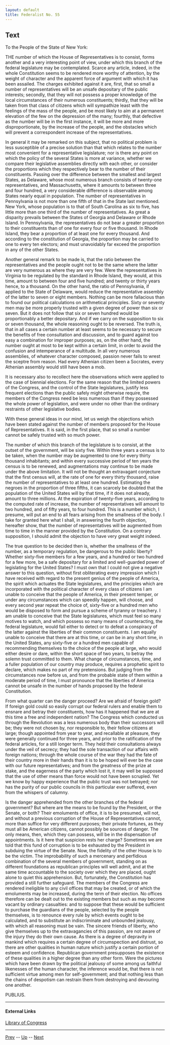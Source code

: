 ```yaml
---
layout: default
title: Federalist No. 55
---
```


## Text

To the People of the State of New York:

THE number of which the House of Representatives is to consist, forms another and a very interesting point of view, under which this branch of the federal legislature may be contemplated. Scarce any article, indeed, in the whole Constitution seems to be rendered more worthy of attention, by the weight of character and the apparent force of argument with which it has been assailed. The charges exhibited against it are, first, that so small a number of representatives will be an unsafe depositary of the public interests; secondly, that they will not possess a proper knowledge of the local circumstances of their numerous constituents; thirdly, that they will be taken from that class of citizens which will sympathize least with the feelings of the mass of the people, and be most likely to aim at a permanent elevation of the few on the depression of the many; fourthly, that defective as the number will be in the first instance, it will be more and more disproportionate, by the increase of the people, and the obstacles which will prevent a correspondent increase of the representatives.

In general it may be remarked on this subject, that no political problem is less susceptible of a precise solution than that which relates to the number most convenient for a representative legislature; nor is there any point on which the policy of the several States is more at variance, whether we compare their legislative assemblies directly with each other, or consider the proportions which they respectively bear to the number of their constituents. Passing over the difference between the smallest and largest States, as Delaware, whose most numerous branch consists of twenty-one representatives, and Massachusetts, where it amounts to between three and four hundred, a very considerable difference is observable among States nearly equal in population. The number of representatives in Pennsylvania is not more than one fifth of that in the State last mentioned. New York, whose population is to that of South Carolina as six to five, has little more than one third of the number of representatives. As great a disparity prevails between the States of Georgia and Delaware or Rhode Island. In Pennsylvania, the representatives do not bear a greater proportion to their constituents than of one for every four or five thousand. In Rhode Island, they bear a proportion of at least one for every thousand. And according to the constitution of Georgia, the proportion may be carried to one to every ten electors; and must unavoidably far exceed the proportion in any of the other States.

Another general remark to be made is, that the ratio between the representatives and the people ought not to be the same where the latter are very numerous as where they are very few. Were the representatives in Virginia to be regulated by the standard in Rhode Island, they would, at this time, amount to between four and five hundred; and twenty or thirty years hence, to a thousand. On the other hand, the ratio of Pennsylvania, if applied to the State of Delaware, would reduce the representative assembly of the latter to seven or eight members. Nothing can be more fallacious than to found our political calculations on arithmetical principles. Sixty or seventy men may be more properly trusted with a given degree of power than six or seven. But it does not follow that six or seven hundred would be proportionably a better depositary. And if we carry on the supposition to six or seven thousand, the whole reasoning ought to be reversed. The truth is, that in all cases a certain number at least seems to be necessary to secure the benefits of free consultation and discussion, and to guard against too easy a combination for improper purposes; as, on the other hand, the number ought at most to be kept within a certain limit, in order to avoid the confusion and intemperance of a multitude. In all very numerous assemblies, of whatever character composed, passion never fails to wrest the sceptre from reason. Had every Athenian citizen been a Socrates, every Athenian assembly would still have been a mob.

It is necessary also to recollect here the observations which were applied to the case of biennial elections. For the same reason that the limited powers of the Congress, and the control of the State legislatures, justify less frequent elections than the public safely might otherwise require, the members of the Congress need be less numerous than if they possessed the whole power of legislation, and were under no other than the ordinary restraints of other legislative bodies.

With these general ideas in our mind, let us weigh the objections which have been stated against the number of members proposed for the House of Representatives. It is said, in the first place, that so small a number cannot be safely trusted with so much power.

The number of which this branch of the legislature is to consist, at the outset of the government, will be sixty five. Within three years a census is to be taken, when the number may be augmented to one for every thirty thousand inhabitants; and within every successive period of ten years the census is to be renewed, and augmentations may continue to be made under the above limitation. It will not be thought an extravagant conjecture that the first census will, at the rate of one for every thirty thousand, raise the number of representatives to at least one hundred. Estimating the negroes in the proportion of three fifths, it can scarcely be doubted that the population of the United States will by that time, if it does not already, amount to three millions. At the expiration of twenty-five years, according to the computed rate of increase, the number of representatives will amount to two hundred, and of fifty years, to four hundred. This is a number which, I presume, will put an end to all fears arising from the smallness of the body. I take for granted here what I shall, in answering the fourth objection, hereafter show, that the number of representatives will be augmented from time to time in the manner provided by the Constitution. On a contrary supposition, I should admit the objection to have very great weight indeed.

The true question to be decided then is, whether the smallness of the number, as a temporary regulation, be dangerous to the public liberty? Whether sixty-five members for a few years, and a hundred or two hundred for a few more, be a safe depositary for a limited and well-guarded power of legislating for the United States? I must own that I could not give a negative answer to this question, without first obliterating every impression which I have received with regard to the present genius of the people of America, the spirit which actuates the State legislatures, and the principles which are incorporated with the political character of every class of citizens I am unable to conceive that the people of America, in their present temper, or under any circumstances which can speedily happen, will choose, and every second year repeat the choice of, sixty-five or a hundred men who would be disposed to form and pursue a scheme of tyranny or treachery. I am unable to conceive that the State legislatures, which must feel so many motives to watch, and which possess so many means of counteracting, the federal legislature, would fail either to detect or to defeat a conspiracy of the latter against the liberties of their common constituents. I am equally unable to conceive that there are at this time, or can be in any short time, in the United States, any sixty-five or a hundred men capable of recommending themselves to the choice of the people at large, who would either desire or dare, within the short space of two years, to betray the solemn trust committed to them. What change of circumstances, time, and a fuller population of our country may produce, requires a prophetic spirit to declare, which makes no part of my pretensions. But judging from the circumstances now before us, and from the probable state of them within a moderate period of time, I must pronounce that the liberties of America cannot be unsafe in the number of hands proposed by the federal Constitution.

From what quarter can the danger proceed? Are we afraid of foreign gold? If foreign gold could so easily corrupt our federal rulers and enable them to ensnare and betray their constituents, how has it happened that we are at this time a free and independent nation? The Congress which conducted us through the Revolution was a less numerous body than their successors will be; they were not chosen by, nor responsible to, their fellow citizens at large; though appointed from year to year, and recallable at pleasure, they were generally continued for three years, and prior to the ratification of the federal articles, for a still longer term. They held their consultations always under the veil of secrecy; they had the sole transaction of our affairs with foreign nations; through the whole course of the war they had the fate of their country more in their hands than it is to be hoped will ever be the case with our future representatives; and from the greatness of the prize at stake, and the eagerness of the party which lost it, it may well be supposed that the use of other means than force would not have been scrupled. Yet we know by happy experience that the public trust was not betrayed; nor has the purity of our public councils in this particular ever suffered, even from the whispers of calumny.

Is the danger apprehended from the other branches of the federal government? But where are the means to be found by the President, or the Senate, or both? Their emoluments of office, it is to be presumed, will not, and without a previous corruption of the House of Representatives cannot, more than suffice for very different purposes; their private fortunes, as they must all be American citizens, cannot possibly be sources of danger. The only means, then, which they can possess, will be in the dispensation of appointments. Is it here that suspicion rests her charge? Sometimes we are told that this fund of corruption is to be exhausted by the President in subduing the virtue of the Senate. Now, the fidelity of the other House is to be the victim. The improbability of such a mercenary and perfidious combination of the several members of government, standing on as different foundations as republican principles will well admit, and at the same time accountable to the society over which they are placed, ought alone to quiet this apprehension. But, fortunately, the Constitution has provided a still further safeguard. The members of the Congress are rendered ineligible to any civil offices that may be created, or of which the emoluments may be increased, during the term of their election. No offices therefore can be dealt out to the existing members but such as may become vacant by ordinary casualties: and to suppose that these would be sufficient to purchase the guardians of the people, selected by the people themselves, is to renounce every rule by which events ought to be calculated, and to substitute an indiscriminate and unbounded jealousy, with which all reasoning must be vain. The sincere friends of liberty, who give themselves up to the extravagancies of this passion, are not aware of the injury they do their own cause. As there is a degree of depravity in mankind which requires a certain degree of circumspection and distrust, so there are other qualities in human nature which justify a certain portion of esteem and confidence. Republican government presupposes the existence of these qualities in a higher degree than any other form. Were the pictures which have been drawn by the political jealousy of some among us faithful likenesses of the human character, the inference would be, that there is not sufficient virtue among men for self-government; and that nothing less than the chains of despotism can restrain them from destroying and devouring one another.

PUBLIUS.

---
#### External Links
[Library of Congress]()

---

[Prev](54.md) -- [Up](README.md) -- [Next](56.md)
